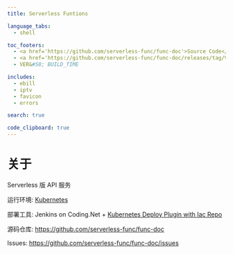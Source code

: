 ```yaml
---
title: Serverless Funtions

language_tabs:
  - shell

toc_footers:
  - <a href='https://github.com/serverless-func/func-doc'>Source Code</a>
  - <a href='https://github.com/serverless-func/func-doc/releases/tag/VERSION'>VER&#58; VERSION</a>
  - VER&#58; BUILD_TIME

includes:
  - ebill
  - iptv
  - favicon
  - errors

search: true

code_clipboard: true
---
```


# 关于

Serverless 版 API 服务

运行环境: [Kubernetes](https://kubernetes.io)

部署工具: Jenkins on Coding.Net + [Kubernetes Deploy Plugin with Iac Repo](https://dongfg.coding.net/public/devops/plugin-kube-deploy/git/files)

源码仓库: https://github.com/serverless-func/func-doc

Issues: https://github.com/serverless-func/func-doc/issues
